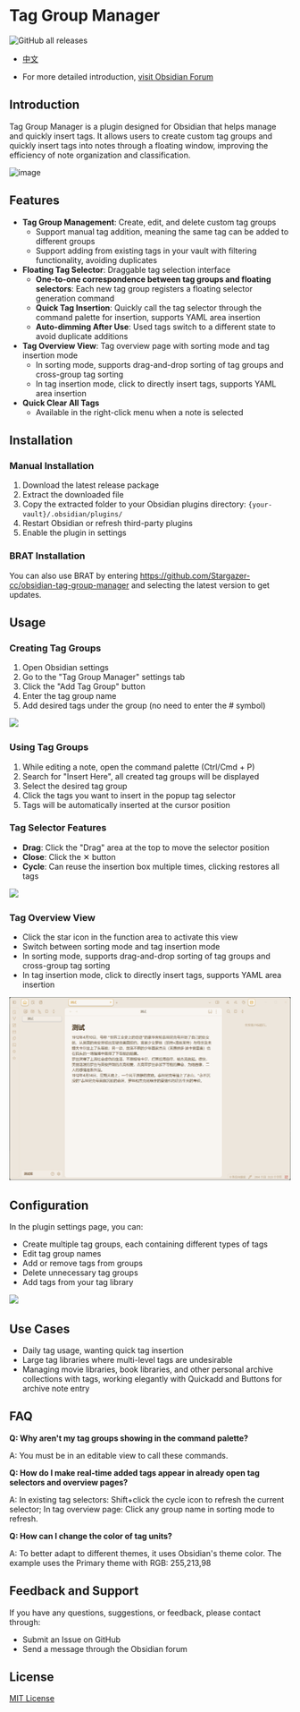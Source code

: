 # Tag Group Manager

![GitHub all releases](https://img.shields.io/github/downloads/stargazer-cc/obsidian-tag-group-manager/total?color=success)

- [中文](https://github.com/Stargazer-cc/obsidian-tag-group-manager/blob/main/README.md)

- For more detailed introduction, [visit Obsidian Forum](https://forum.obsidian.md)

## Introduction

Tag Group Manager is a plugin designed for Obsidian that helps manage and quickly insert tags. It allows users to create custom tag groups and quickly insert tags into notes through a floating window, improving the efficiency of note organization and classification.

![image](https://github.com/user-attachments/assets/0e1ab649-68c0-443e-b7a5-6f0ee23aa258)

## Features

- **Tag Group Management**: Create, edit, and delete custom tag groups
  - Support manual tag addition, meaning the same tag can be added to different groups
  - Support adding from existing tags in your vault with filtering functionality, avoiding duplicates
- **Floating Tag Selector**: Draggable tag selection interface
  - **One-to-one correspondence between tag groups and floating selectors**: Each new tag group registers a floating selector generation command
  - **Quick Tag Insertion**: Quickly call the tag selector through the command palette for insertion, supports YAML area insertion
  - **Auto-dimming After Use**: Used tags switch to a different state to avoid duplicate additions
- **Tag Overview View**: Tag overview page with sorting mode and tag insertion mode
  - In sorting mode, supports drag-and-drop sorting of tag groups and cross-group tag sorting
  - In tag insertion mode, click to directly insert tags, supports YAML area insertion
- **Quick Clear All Tags**
  - Available in the right-click menu when a note is selected

## Installation

### Manual Installation

1. Download the latest release package
2. Extract the downloaded file
3. Copy the extracted folder to your Obsidian plugins directory: `{your-vault}/.obsidian/plugins/`
4. Restart Obsidian or refresh third-party plugins
5. Enable the plugin in settings

### BRAT Installation

You can also use BRAT by entering https://github.com/Stargazer-cc/obsidian-tag-group-manager and selecting the latest version to get updates.

## Usage

### Creating Tag Groups

1. Open Obsidian settings
2. Go to the "Tag Group Manager" settings tab
3. Click the "Add Tag Group" button
4. Enter the tag group name
5. Add desired tags under the group (no need to enter the # symbol)

![](https://github.com/Stargazer-cc/obsidian-tag-group-manager/blob/main/4.gif)

### Using Tag Groups

1. While editing a note, open the command palette (Ctrl/Cmd + P)
2. Search for "Insert Here", all created tag groups will be displayed
3. Select the desired tag group
4. Click the tags you want to insert in the popup tag selector
5. Tags will be automatically inserted at the cursor position

### Tag Selector Features

- **Drag**: Click the "Drag" area at the top to move the selector position
- **Close**: Click the ✕ button
- **Cycle**: Can reuse the insertion box multiple times, clicking restores all tags

![](https://github.com/Stargazer-cc/obsidian-tag-group-manager/blob/main/3.gif)

### Tag Overview View
- Click the star icon in the function area to activate this view
- Switch between sorting mode and tag insertion mode
- In sorting mode, supports drag-and-drop sorting of tag groups and cross-group tag sorting
- In tag insertion mode, click to directly insert tags, supports YAML area insertion

![](https://github.com/Stargazer-cc/obsidian-tag-group-manager/blob/main/6.gif)

## Configuration

In the plugin settings page, you can:

- Create multiple tag groups, each containing different types of tags
- Edit tag group names
- Add or remove tags from groups
- Delete unnecessary tag groups
- Add tags from your tag library

![](https://github.com/Stargazer-cc/obsidian-tag-group-manager/blob/main/4.png)

## Use Cases
- Daily tag usage, wanting quick tag insertion
- Large tag libraries where multi-level tags are undesirable
- Managing movie libraries, book libraries, and other personal archive collections with tags, working elegantly with Quickadd and Buttons for archive note entry

## FAQ

**Q: Why aren't my tag groups showing in the command palette?**

A: You must be in an editable view to call these commands.

**Q: How do I make real-time added tags appear in already open tag selectors and overview pages?**

A: In existing tag selectors: Shift+click the cycle icon to refresh the current selector; In tag overview page: Click any group name in sorting mode to refresh.

**Q: How can I change the color of tag units?**

A: To better adapt to different themes, it uses Obsidian's theme color. The example uses the Primary theme with RGB: 255,213,98

## Feedback and Support

If you have any questions, suggestions, or feedback, please contact through:

- Submit an Issue on GitHub
- Send a message through the Obsidian forum

## License

[MIT License](LICENSE)

